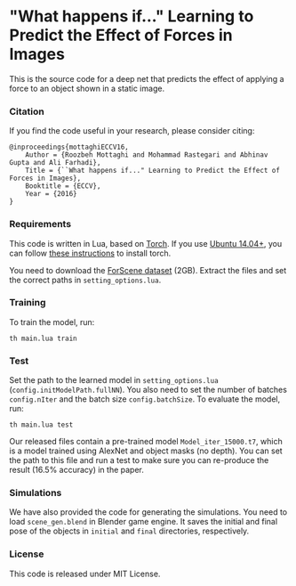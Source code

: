 # "What happens if..." Learning to Predict the Effect of Forces in Images
This is the source code for a deep net that predicts the effect of applying a force to an object shown in a static image.

### Citation
If you find the code useful in your research, please consider citing:
```
@inproceedings{mottaghiECCV16,
    Author = {Roozbeh Mottaghi and Mohammad Rastegari and Abhinav Gupta and Ali Farhadi},
    Title = {``What happens if..." Learning to Predict the Effect of Forces in Images},
    Booktitle = {ECCV},
    Year = {2016}
}
```

### Requirements
This code is written in Lua, based on [Torch](http://torch.ch). If you use [Ubuntu 14.04+](http://ubuntu.com), you can follow [these instructions](https://github.com/facebook/fbcunn/blob/master/INSTALL.md) to install torch.

You need to download the [ForScene dataset](https://s3-us-west-2.amazonaws.com/ai2-vision-datasets/ForScene_dataset/ForScene.tar.gz) (2GB). Extract the files and set the correct paths in `setting_options.lua`.

### Training
To train the model, run:
```
th main.lua train
```

### Test
Set the path to the learned model in `setting_options.lua` (`config.initModelPath.fullNN`). You also need to set the number of batches `config.nIter` and the batch size `config.batchSize`. To evaluate the model, run:
```
th main.lua test
```
Our released files contain a pre-trained model `Model_iter_15000.t7`, which is a model trained using AlexNet and object masks (no depth). You can set the path to this file and run a test to make sure you can re-produce the result (16.5% accuracy) in the paper.

### Simulations
We have also provided the code for generating the simulations. You need to load `scene_gen.blend` in Blender game engine. It saves the initial and final pose of the objects in `initial` and `final` directories, respectively.

### License
This code is released under MIT License.